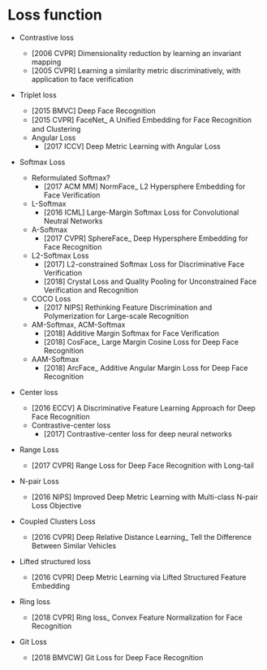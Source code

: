 # Loss function
- Contrastive loss
    - [2006 CVPR] Dimensionality reduction by learning an invariant mapping
    - [2005 CVPR] Learning a similarity metric discriminatively, with application to face verification

- Triplet loss
    - [2015 BMVC] Deep Face Recognition
    - [2015 CVPR] FaceNet_ A Uniﬁed Embedding for Face Recognition and Clustering
    - Angular Loss
        - [2017 ICCV] Deep Metric Learning with Angular Loss
    
- Softmax Loss
    - Reformulated Softmax?
        - [2017 ACM MM] NormFace_ L2 Hypersphere Embedding for Face Verification
    - L-Softmax
        - [2016 ICML] Large-Margin Softmax Loss for Convolutional Neutral Networks
    - A-Softmax
        - [2017 CVPR] SphereFace_ Deep Hypersphere Embedding for Face Recognition
    - L2-Softmax Loss
        - [2017] L2-constrained Softmax Loss for Discriminative Face Verification
        - [2018] Crystal Loss and Quality Pooling for Unconstrained Face Verification and Recognition
    - COCO Loss
        - [2017 NIPS] Rethinking Feature Discrimination and Polymerization for Large-scale Recognition
    - AM-Softmax, ACM-Softmax
        - [2018] Additive Margin Softmax for Face Verification
        - [2018] CosFace_ Large Margin Cosine Loss for Deep Face Recognition
    - AAM-Softmax
        - [2018] ArcFace_ Additive Angular Margin Loss for Deep Face Recognition
        
- Center loss
    - [2016 ECCV] A Discriminative Feature Learning Approach for Deep Face Recognition
    - Contrastive-center loss
        - [2017] Contrastive-center loss for deep neural networks

- Range Loss
    - [2017 CVPR] Range Loss for Deep Face Recognition with Long-tail

- N-pair Loss
    - [2016 NIPS] Improved Deep Metric Learning with Multi-class N-pair Loss Objective

- Coupled Clusters Loss
    - [2016 CVPR] Deep Relative Distance Learning_ Tell the Difference Between Similar Vehicles
    
- Lifted structured loss
    - [2016 CVPR] Deep Metric Learning via Lifted Structured Feature Embedding
    
- Ring loss
    - [2018 CVPR] Ring loss_ Convex Feature Normalization for Face Recognition

- Git Loss
    - [2018 BMVCW] Git Loss for Deep Face Recognition
